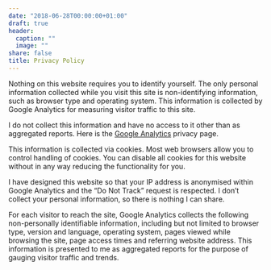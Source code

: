 ```yaml
---
date: "2018-06-28T00:00:00+01:00"
draft: true
header:
  caption: ""
  image: ""
share: false
title: Privacy Policy
---
```


Nothing on this website requires you to identify yourself. The only personal information collected while you visit this site is non-identifying information, such as browser type and operating system. This information is collected by Google Analytics for measuring visitor traffic to this site.

I do not collect this information and have no access to it other than as aggregated reports. Here is the  [Google Analytics](https://support.google.com/analytics/answer/2838718?hl=en) privacy page.

This information is collected via cookies. Most web browsers allow you to control handling of cookies. You can disable all cookies for this website without in any way reducing the functionality for you.

I have designed this website so that your IP address is anonymised within Google Analytics and the “Do Not Track” request is respected. I don’t collect your personal information, so there is nothing I can share.

For each visitor to reach the site, Google Analytics collects the following non-personally identifiable information, including but not limited to browser type, version and language, operating system, pages viewed while browsing the site, page access times and referring website address. This information is presented to me as aggregated reports for the purpose of gauging visitor traffic and trends.